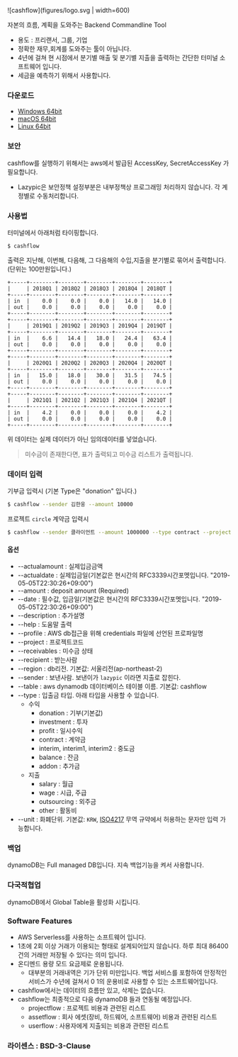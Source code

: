 ![cashflow](figures/logo.svg | width=600)

자본의 흐름, 계획을 도와주는 Backend Commandline Tool

- 용도 : 프리랜서, 그룹, 기업
- 정확한 재무,회계를 도와주는 툴이 아닙니다.
- 4년에 걸쳐 현 시점에서 분기별 매출 및 분기별 지출을 출력하는 간단한 터미널 소프트웨어 입니다.
- 세금을 예측하기 위해서 사용합니다.

### 다운로드
- [Windows 64bit](https://github.com/lazypic/cashflow/releases/download/v0.0.2/cashflow_windows_x86-64.tgz)
- [macOS 64bit](https://github.com/lazypic/cashflow/releases/download/v0.0.2/cashflow_darwin_x86-64.tgz)
- [Linux 64bit](https://github.com/lazypic/cashflow/releases/download/v0.0.2/cashflow_linux_x86-64.tgz)

### 보안
cashflow를 실행하기 위해서는 aws에서 발급된 AccessKey, SecretAccessKey 가 필요합니다.

- Lazypic은 보안정책 설정부분은 내부정책상 프로그래밍 처리하지 않습니다. 각 계정별로 수동처리합니다.

### 사용법
터미널에서 아래처럼 타이핑합니다.
```
$ cashflow
```

출력은 지난해, 이번해, 다음해, 그 다음해의 수입,지출을 분기별로 묶어서 출력합니다.
(단위는 100만원입니다.)
```
+-----+--------+--------+--------+--------+--------+
|     | 2018Q1 | 2018Q2 | 2018Q3 | 2018Q4 | 2018QT |
+-----+--------+--------+--------+--------+--------+
| in  |    0.0 |    0.0 |    0.0 |   14.0 |   14.0 |
| out |    0.0 |    0.0 |    0.0 |    0.0 |    0.0 |
+-----+--------+--------+--------+--------+--------+
+-----+--------+--------+--------+--------+--------+
|     | 2019Q1 | 2019Q2 | 2019Q3 | 2019Q4 | 2019QT |
+-----+--------+--------+--------+--------+--------+
| in  |    6.6 |   14.4 |   18.0 |   24.4 |   63.4 |
| out |    0.0 |    0.0 |    0.0 |    0.0 |    0.0 |
+-----+--------+--------+--------+--------+--------+
+-----+--------+--------+--------+--------+--------+
|     | 2020Q1 | 2020Q2 | 2020Q3 | 2020Q4 | 2020QT |
+-----+--------+--------+--------+--------+--------+
| in  |   15.0 |   18.0 |   30.0 |   31.5 |   74.5 |
| out |    0.0 |    0.0 |    0.0 |    0.0 |    0.0 |
+-----+--------+--------+--------+--------+--------+
+-----+--------+--------+--------+--------+--------+
|     | 2021Q1 | 2021Q2 | 2021Q3 | 2021Q4 | 2021QT |
+-----+--------+--------+--------+--------+--------+
| in  |    4.2 |    0.0 |    0.0 |    0.0 |    4.2 |
| out |    0.0 |    0.0 |    0.0 |    0.0 |    0.0 |
+-----+--------+--------+--------+--------+--------+
```

위 데이터는 실제 데이터가 아닌 임의데이터를 넣었습니다.

> 미수금이 존재한다면, 표가 출력되고 미수금 리스트가 출력됩니다.


### 데이터 입력

기부금 입력시 (기본 Type은 "donation" 입니다.)

```bash
$ cashflow --sender 김한웅 --amount 10000
```

프로젝트 `circle` 계약금 입력시
```bash
$ cashflow --sender 클라이언트 --amount 1000000 --type contract --project circle
```

#### 옵션
- --actualamount : 실제입금금액
- --actualdate : 실제입금일(기본값은 현시간의 RFC3339시간포멧입니다. "2019-05-05T22:30:26+09:00")
- --amount : deposit amount (Required)
- --date : 필수값, 입금일(기본값은 현시간의 RFC3339시간포멧입니다. "2019-05-05T22:30:26+09:00")
- --description : 추가설명
- --help : 도움말 출력
- --profile : AWS db접근을 위해 credentials 파일에 선언된 프로파일명
- --project : 프로젝트코드
- --receivables : 미수금 상태
- --recipient : 받는사람
- --region : db리전. 기본값: 서울리전(ap-northeast-2)
- --sender : 보낸사람. 보낸이가 `lazypic` 이라면 지출로 잡힌다.
- --table : aws dynamodb 데이터베이스 테이블 이름. 기본값: cashflow
- --type : 입출금 타입. 아래 타입을 사용할 수 있습니다.
	- 수익
		- donation : 기부(기본값)
		- investment : 투자
		- profit : 일시수익
		- contract : 계약금
		- interim, interim1, interim2 : 중도금
		- balance : 잔금
		- addon : 추가금
	- 지출
		- salary : 월급
		- wage : 시급, 주급
		- outsourcing : 외주금
		- other : 활동비
- --unit : 화폐단위. 기본값: `KRW`, [ISO4217](https://en.wikipedia.org/wiki/ISO_4217) 무역 규약에서 허용하는 문자만 입력 가능합니다.

### 백업
dynamoDB는 Full managed DB입니다. 지속 백업기능을 켜서 사용합니다.

### 다국적협업
dynamoDB에서 Global Table을 활성화 시킵니다.

### Software Features
- AWS Serverless를 사용하는 소프트웨어 입니다.
- 1초에 2회 이상 거래가 이용되는 형태로 설계되어있지 않습니다. 하루 최대 86400건의 거래만 저장될 수 있다는 의미 입니다.
- 온디멘드 용량 모드 요금제로 운용됩니다.
	- 대부분의 거래내역은 기가 단위 미만입니다. 백업 서비스를 포함하여 안정적인 서비스가 수년에 걸쳐서 $0~$1의 운용비로 사용할 수 있는 소프트웨어입니다.
- cashflow에서는 데이터의 흐름만 있고, 삭제는 없습니다.
- cashflow는 최종적으로 다음 dynamoDB 들과 연동될 예정입니다.
    - projectflow : 프로젝트 비용과 관련된 리스트
	- assetflow : 회사 에셋(장비, 하드웨어, 소프트웨어) 비용과 관련된 리스트
	- userflow : 사용자에게 지출되는 비용과 관련된 리스트

### 라이센스 : BSD-3-Clause
